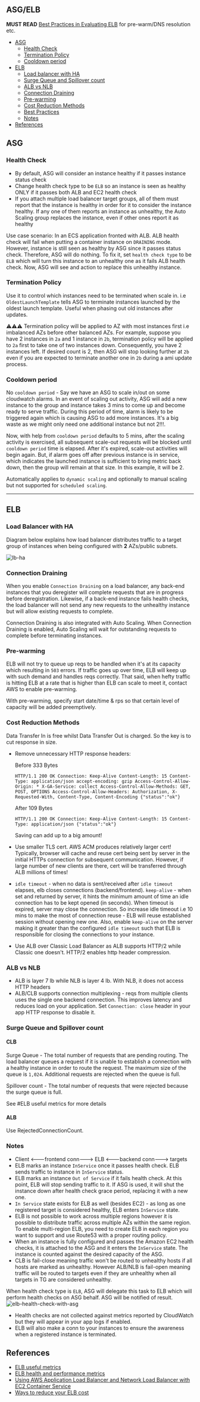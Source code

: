 ## ASG/ELB

**MUST READ** [Best Practices in Evaluating ELB](https://aws.amazon.com/articles/best-practices-in-evaluating-elastic-load-balancing/#pre-warming][1]) for pre-warm/DNS resolution etc.

- [ASG](#asg)
  - [Health Check](#health-check)
  - [Termination Policy](#termination-policy)
  - [Cooldown period](#cooldown-period)
- [ELB](#elb)
  - [Load balancer with HA](#load-balancer-with-ha)
  - [Surge Queue and Spillover count](#surge-queue-and-spillover-count)
  - [ALB vs NLB](#alb-vs-nlb)
  - [Connection Draining](#connection-draining)
  - [Pre-warming](#pre-warming)
  - [Cost Reduction Methods](#cost-reduction-methods)
  - [Best Practices](#best-practices)
  - [Notes](#notes)
- [References](#references)

## ASG

### Health Check

- By default, ASG will consider an instance healthy if it passes instance status check
- Change health check type to be `ELB` so an instance is seen as healthy ONLY if it passes both ALB and EC2 health check
- If you attach multiple load balancer target groups, all of them must report that the instance is healthy in order for it to consider the instance healthy. If any one of them reports an instance as unhealthy, the Auto Scaling group replaces the instance, even if other ones report it as healthy

Use case scenario: In an ECS application fronted with ALB. ALB health check will fail when putting a container instance on `DRAINING` mode. However, instance is still seen as healthy by ASG since it passes status check. Therefore, ASG will do nothing. To fix it, set `health check type` to be `ELB` which will turn this instance to an unhealthy one as it fails ALB health check. Now, ASG will see and action to replace this unhealthy instance.

### Termination Policy

Use it to control which instances need to be terminated when scale in. i.e `OldestLaunchTemplate` tells ASG to terminate instances launched by the oldest launch template. Useful when phasing out old instances after updates.

⚠️⚠️⚠️ Termination policy will be applied to AZ with most instances first i.e imbalanced AZs before other balanced AZs. For example, suppose you have 2 instances in `2a` and 1 instance in `2b`, termination policy will be applied to `2a` first to take one of two instances down. Consequently, you have 2 instances left. If desired count is 2, then ASG will stop looking further at `2b` even if you are expected to terminate another one in `2b` during a ami update process.

### Cooldown period

No `cooldown period` - Say we have an ASG to scale in/out on some cloudwatch alarms. In an event of scaling out activity, ASG will add a new instance to the group and instance takes 3 mins to come up and become ready to serve traffic. During this period of time, alarm is likely to be triggered again which is causing ASG to add more instances. It's a big waste as we might only need one additional instance but not 2!!!.

Now, with help from `cooldown period` defaults to 5 mins, after the scaling activity is exercised, all subsequent scale-out requests will be blocked until `cooldown period` time is elapsed. After it's expired, scale-out activities will begin again. But, if alarm goes off after previous instance is in service, which indicates the launched instance is sufficient to bring metric back down, then the group will remain at that size. In this example, it will be 2.

Automatically applies to `dynamic scaling` and optionally to manual scaling but not supported for `scheduled scaling`.

---

## ELB

### Load Balancer with HA
Diagram below explains how load balancer distributes traffic to a target group of instances when being configured with **2** AZs/public subnets.

![lb-ha](./lb-vpc-2-tier.png)

### Connection Draining

When you enable `Connection Draining` on a load balancer, any back-end instances that you deregister will complete requests that are in progress before deregistration. Likewise, if a back-end instance fails health checks, the load balancer will not send any new requests to the unhealthy instance but will allow existing requests to complete.

Connection Draining is also integrated with Auto Scaling. When Connection Draining is enabled, Auto Scaling will wait for outstanding requests to complete before terminating instances.

### Pre-warming

ELB will not try to queue up reqs to be handled when it's at its capacity which resulting in `503` errors. If traffic goes up over time, ELB will keep up with such demand and handles reqs correctly. That said, when hefty traffic is hitting ELB at a rate that is higher than ELB can scale to meet it, contact AWS to enable pre-warming.

With pre-warming, specify start date/time & rps so that certain level of capacity will be added preemptively.

### Cost Reduction Methods

Data Transfer In is free whilst Data Transfer Out is charged. So the key is to cut response in size.

- Remove unnecessary HTTP response headers:

  Before 333 Bytes
  ```
  HTTP/1.1 200 OK Connection: Keep-Alive Content-Length: 15 Content-Type: application/json accept-encoding: gzip Access-Control-Allow-Origin: * X-GA-Service: collect Access-Control-Allow-Methods: GET, POST, OPTIONS Access-Control-Allow-Headers: Authorization, X-Requested-With, Content-Type, Content-Encoding {"status":"ok"}
  ```

  After 109 Bytes
  ```
  HTTP/1.1 200 OK Connection: Keep-Alive Content-Length: 15 Content-Type: application/json {"status":"ok"}
  ```
  Saving can add up to a big amount!
- Use smaller TLS cert. AWS ACM produces relatively larger cert! Typically, browser will cache and reuse cert being sent by server in the initial HTTPs connection for subsequent communication. However, if large number of new clients are there, cert will be transferred through ALB millions of times!
- `idle timeout` - when no data is sent/received after `idle timeout` elapses, elb closes connections (backend/frontend). `keep-alive` - when set and returned by server, it hints the minimum amount of time an idle connection has to be kept opened (in seconds). When timeout is expired, server may close the connection. So increase idle timeout i.e 10 mins to make the most of connection reuse - ELB will reuse established session without opening new one. Also, enable `keep-alive` on the server making it greater than the configured `idle timeout` such that ELB is responsible for closing the connections to your instance.
- Use ALB over Classic Load Balancer as ALB supports HTTP/2 while Classic one doesn't. HTTP/2 enables http header compression.

### ALB vs NLB

- ALB is layer 7 lb while NLB is layer 4 lb. With NLB, it does not access HTTP headers
- ALB/CLB supports connection multiplexing - reqs from multiple clients uses the single one backend connection. This improves latency and reduces load on your application. Set `Connection: close` header in your app HTTP response to disable it.

### Surge Queue and Spillover count

#### CLB

Surge Queue - The total number of requests that are pending routing. The load balancer queues a request if it is unable to establish a connection with a healthy instance in order to route the request. The maximum size of the queue is `1,024`. Additional requests are rejected when the queue is full.

Spillover count - The total number of requests that were rejected because the surge queue is full.

See #ELB useful metrics for more details

#### ALB

Use RejectedConnectionCount.

### Notes

- Client <---frontend conn---> ELB <---backend conn---> targets
- ELB marks an instance `InService` once it passes health check. ELB sends traffic to instance in `InService` status.
- ELB marks an instance `Out of Service` if it fails health check. At this point, ELB will stop sending traffic to it. If ASG is used, it will shut the instance down after health check grace period, replacing it with a new one.
- `In Service` state exists for ELB as well (besides EC2) - as long as one registered target is considered healthy, ELB enters `InService` state.
- ELB is not possible to work across multiple regions however it is possible to distribute traffic across multiple AZs within the same region. To enable multi-region ELB, you need to create ELB in each region you want to support and use Route53 with a proper routing policy.
- When an instance is fully configured and passes the Amazon EC2 health checks, it is attached to the ASG and it enters the `InService` state. The instance is counted against the desired capacity of the ASG.
- CLB is fail-close meaning traffic won't be routed to unhealthy hosts if all hosts are marked as unhealthy. However ALB/NLB is fail-open meaning traffic will be routed to targets even if they are unhealthy when all targets in TG are considered unhealthy.

When health check type is `ELB`, ASG will delegate this task to ELB which will perform health checks on ASG behalf. ASG will be notified of result.
![elb-health-check-with-asg](elb-health-check-with-asg.svg)
- Health checks are not collected against metrics reported by CloudWatch but they will appear in your app logs if enabled.
- ELB will also make a conn to your instances to ensure the awareness when a registered instance is terminated.

## References

- [ELB useful metrics](https://docs.aws.amazon.com/elasticloadbalancing/latest/classic/elb-cloudwatch-metrics.html)
- [ELB health and performance metrics](https://www.datadoghq.com/blog/top-elb-health-and-performance-metrics/)
- [Using AWS Application Load Balancer and Network Load Balancer with EC2 Container Service](https://medium.com/containers-on-aws/using-aws-application-load-balancer-and-network-load-balancer-with-ec2-container-service-d0cb0b1d5ae5)
- [Ways to reduce your ELB cost](https://gameanalytics.com/product-updates/reduce-costs-https-api-aws/)
